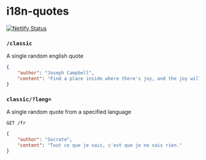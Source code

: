 # i18n-quotes

[![Netlify Status](https://api.netlify.com/api/v1/badges/fd641d8d-e6a3-40cb-9f42-47ca4cdef95b/deploy-status)](https://app.netlify.com/sites/incandescent-pavlova-36bd49/deploys)

### `/classic`

A single random english quote

```json
{
	"author": "Joseph Campbell",
	"content": "Find a place inside where there's joy, and the joy will burn out the pain."
}
```

### `classic/?lang=`

A single random quote from a specified language

```HTTP
GET /fr
```

```json
{
	"author": "Socrate",
	"content": "Tout ce que je sais, c'est que je ne sais rien."
}
```
